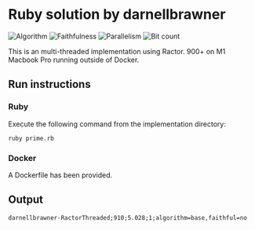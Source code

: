 # Ruby solution by darnellbrawner

![Algorithm](https://img.shields.io/badge/Algorithm-base-green)
![Faithfulness](https://img.shields.io/badge/Faithful-no-green)
![Parallelism](https://img.shields.io/badge/Parallel-yes-green)
![Bit count](https://img.shields.io/badge/Bits-unknown-yellowgreen)

This is an multi-threaded implementation using Ractor.
900+ on M1 Macbook Pro running outside of Docker. 

## Run instructions

### Ruby
Execute the following command from the implementation directory:
```
ruby prime.rb
```

### Docker
A Dockerfile has been provided.

## Output
```
darnellbrawner-RactorThreaded;910;5.028;1;algorithm=base,faithful=no
```
